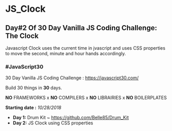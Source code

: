 # JS_Clock
## Day#2 Of 30 Day Vanilla JS Coding Challenge: The Clock

Javascript Clock uses the current time in jvascript and uses CSS properties to move the second, minute and hour hands accordingly.


### **#JavaScript30**
30 Day Vanilla JS Coding Challenge : https://javascript30.com/

Build 30 things in **30** days. 

**NO** FRAMEWORKS x **NO** COMPILERS x **NO** LIBRAIRIES x **NO** BOILERPLATES

**Starting date :** *10/28/2018*

* **Day 1:** Drum Kit ~ https://github.com/Belle85/Drum_Kit
* **Day 2:** JS Clock using CSS properties
